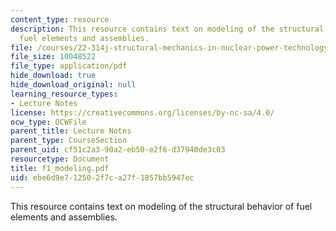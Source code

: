 ```yaml
---
content_type: resource
description: This resource contains text on modeling of the structural behavior of
  fuel elements and assemblies.
file: /courses/22-314j-structural-mechanics-in-nuclear-power-technology-fall-2006/ebe6d9e712502f7ca27f1857bb5947ec_f1_modeling.pdf
file_size: 10048522
file_type: application/pdf
hide_download: true
hide_download_original: null
learning_resource_types:
- Lecture Notes
license: https://creativecommons.org/licenses/by-nc-sa/4.0/
ocw_type: OCWFile
parent_title: Lecture Notes
parent_type: CourseSection
parent_uid: cf51c2a3-90a2-eb50-e2f6-d37940de3c03
resourcetype: Document
title: f1_modeling.pdf
uid: ebe6d9e7-1250-2f7c-a27f-1857bb5947ec
---
```

This resource contains text on modeling of the structural behavior of fuel elements and assemblies.